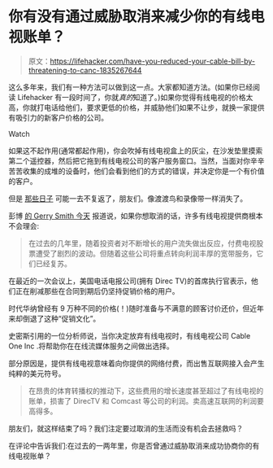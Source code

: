 # 你有没有通过威胁取消来减少你的有线电视账单？

> 原文：<https://lifehacker.com/have-you-reduced-your-cable-bill-by-threatening-to-canc-1835267644>

这么多年来，我们有一种方法可以做到这一点。大家都知道方法。(如果你已经阅读 Lifehacker 有一段时间了，你就*真的*知道了。)如果你觉得有线电视的价格太高，你就打电话给他们，要求更低的价格，并威胁他们如果不让步，就换一家提供有吸引力的新客户价格的公司。

Watch

如果这不起作用(通常都起作用)，你会吹掉有线电视盒上的灰尘，在沙发垫里摸索第二个遥控器，然后把它拖到有线电视公司的客户服务窗口。当然，当面对你辛辛苦苦收集的成堆的设备时，他们会看到他们的方式的错误，并决定你是一个有价值的客户。

但是 [那些日子](https://lifehacker.com/reduce-your-bills-by-just-asking-5127638) 可能一去不复返了，朋友们。像渡渡鸟和录像带一样消失了。

彭博 [的 Gerry Smith 今天](https://www.bloomberg.com/news/articles/2019-06-05/the-days-of-negotiating-your-way-to-a-cheap-cable-bill-are-over) 报道说，如果你想取消的话，许多有线电视提供商根本不会理会:

> 在过去的几年里，随着投资者对不断增长的用户流失做出反应，付费电视股票遭受了剧烈的波动。但随着这些公司将重点转向利润丰厚的宽带服务，它们已经复苏。

在最近的一次会议上，美国电话电报公司(拥有 Direc TV)的首席执行官表示，他们正在削减那些在合同到期后仍坚持促销价格的用户。

时代华纳曾经有 9 万种不同的价格(！)随时准备与不满意的顾客讨价还价，但近年来却倒退了这种“促销文化”。

史密斯引用的一位分析师说，当你决定放弃有线电视时，有线电视公司 Cable One Inc .将帮助你在在线流媒体服务之间做出选择。

部分原因是，提供有线电视意味着向你提供的网络付费，而出售互联网接入会产生纯粹的美元符号。

> 在昂贵的体育转播权的推动下，这些费用的增长速度甚至超过了有线电视的账单，损害了 DirecTV 和 Comcast 等公司的利润。卖高速互联网的利润要高得多。

朋友们，就这样结束了吗？我们注定要过取消的生活而没有机会去拯救吗？

在评论中告诉我们:在过去的一两年里，你是否曾通过威胁取消来成功协商你的有线电视账单？